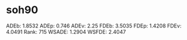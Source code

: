 # soh90

ADEb: 1.8532
ADEp: 0.746
ADEv: 2.25
FDEb: 3.5035
FDEp: 1.4208
FDEv: 4.0491
Rank: 715
WSADE: 1.2904
WSFDE: 2.4047